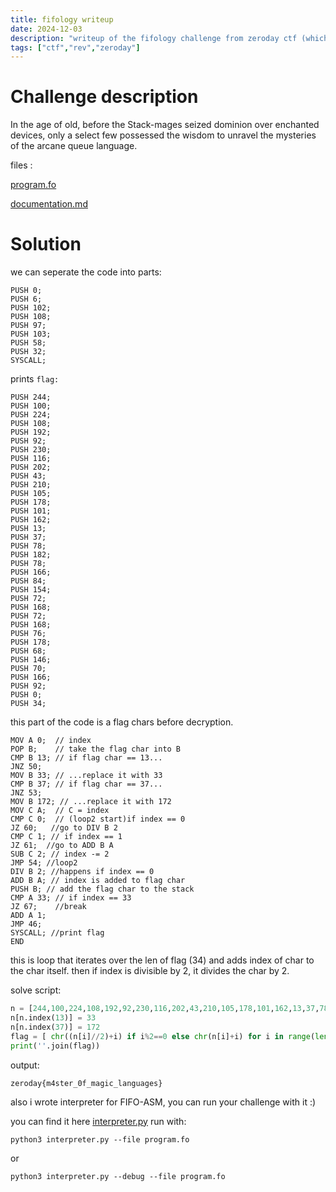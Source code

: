 ```yaml
---
title: fifology writeup
date: 2024-12-03
description: "writeup of the fifology challenge from zeroday ctf (which I created)"
tags: ["ctf","rev","zeroday"]
---
```


# Challenge description

In the age of old, before the Stack-mages seized dominion over enchanted devices, only a select few possessed the wisdom to unravel the mysteries of the arcane queue language.

files : 

[program.fo](/files/fifology/program.txt) 

[documentation.md](/files/fifology/documentation.txt)

# Solution

we can seperate the code into parts:
```ASM
PUSH 0;
PUSH 6;
PUSH 102;
PUSH 108;
PUSH 97;
PUSH 103;
PUSH 58;
PUSH 32;
SYSCALL;
```
prints `flag: `
```ASM
PUSH 244;
PUSH 100;
PUSH 224;
PUSH 108;
PUSH 192;
PUSH 92;
PUSH 230;
PUSH 116;
PUSH 202;
PUSH 43;
PUSH 210;
PUSH 105;
PUSH 178;
PUSH 101;
PUSH 162;
PUSH 13;
PUSH 37;
PUSH 78;
PUSH 182;
PUSH 78;
PUSH 166;
PUSH 84;
PUSH 154;
PUSH 72;
PUSH 168;
PUSH 72;
PUSH 168;
PUSH 76;
PUSH 178;
PUSH 68;
PUSH 146;
PUSH 70;
PUSH 166;
PUSH 92;
PUSH 0;
PUSH 34;
``` 
this part of the code is a flag chars before decryption.
```ASM
MOV A 0;  // index
POP B;    // take the flag char into B
CMP B 13; // if flag char == 13...
JNZ 50;
MOV B 33; // ...replace it with 33
CMP B 37; // if flag char == 37...
JNZ 53;   
MOV B 172; // ...replace it with 172
MOV C A;  // C = index
CMP C 0;  // (loop2 start)if index == 0
JZ 60;   //go to DIV B 2
CMP C 1; // if index == 1
JZ 61;  //go to ADD B A
SUB C 2; // index -= 2
JMP 54; //loop2
DIV B 2; //happens if index == 0
ADD B A; // index is added to flag char
PUSH B; // add the flag char to the stack
CMP A 33; // if index == 33
JZ 67;    //break
ADD A 1;
JMP 46;
SYSCALL; //print flag
END 
```
this is loop that iterates over the len of flag (34) and adds index of char to the char itself.
then if index is divisible by 2, it divides the char by 2.

solve script:
```python
n = [244,100,224,108,192,92,230,116,202,43,210,105,178,101,162,13,37,78,182,78,166,84,154,72,168,72,168,76,178,68,146,70,166,92]
n[n.index(13)] = 33
n[n.index(37)] = 172
flag = [ chr((n[i]//2)+i) if i%2==0 else chr(n[i]+i) for i in range(len(n))]
print(''.join(flag))
```

output:
```
zeroday{m4ster_0f_magic_languages}
```

also i wrote interpreter for FIFO-ASM, you can run your challenge with it :)

you can find it here [interpreter.py](/files/fifology/interpreter.py) run with:
```
python3 interpreter.py --file program.fo
```

or

```
python3 interpreter.py --debug --file program.fo
```
